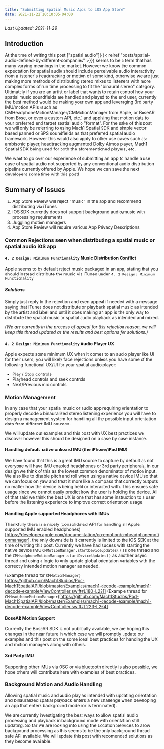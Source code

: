 ```yaml
---
title: "Submitting Spatial Music Apps to iOS App Store"
date: 2021-11-22T10:10:05-04:00
---
```


_Last Updated: 2021-11-29_

## Introduction 
At the time of writing this post ["spatial audio"]({{< relref "posts/spatial-audio-defined-by-different-companies" >}}) seems to be a term that has many varying meanings in the market. However we know the common expectation for spatial audio should include perceivable audio interactivity from a listener's headtracking or motion of some kind, otherwise we are just making more methods of distributing stereo mixes to listeners with more complex forms of run time processing to fit the "binaural stereo" category. Ultimately if you are an artist or label that wants to retain control how your spatial music soundfields are handled and played to the end user, currently the best method would be making your own app and leveraging 3rd party IMU/motion APIs (such as CMHeadphoneMotionManager/CMMotionManager from Apple, or BoseAR from Bose, or even a custom API, etc.) and applying that motion data to your preferred end target spatial audio "format". For the sake of this post we will only be referring to using Mach1 Spatial SDK and simple vector based panned or SPS soundfields as that preferred spatial audio framework. However this would also apply to other use cases such as: ambisonic player, headtracking augmented Dolby Atmos player, Mach1 Spatial SDK being used for both the aforementioned players, etc.

We want to go over our experience of submitting an app to handle a use case of spatial audio not supported by any conventional audio distribution pipeline currently offered by Apple. We hope we can save the next developers some time with this post!

## Summary of Issues
 1. App Store Review will reject "music" in the app and recommend distributing via iTunes
 2. iOS SDK currently does not support background audio/music with processing requirements
 3. Juggling motion managers
 4. App Store Review will require various App Privacy Descriptions

### Common Rejections seen when distributing a spatial music or spatial audio iOS app

#### `4. 2 Design: Minimum Functionality` Music Distribution Conflict
Apple seems to by default reject music packaged in an app, stating that you should instead distribute the music via iTunes under `4. 2 Design: Minimum Functionality`

##### Solutions
Simply just reply to the rejection and even appeal if needed with a message saying that iTunes does not distribute or playback spatial music as intended by the artist and label and until it does making an app is the only way to distribute the spatial music or spatial audio playback as intended and mixed.

_(We are currently in the process of appeal for this rejection reason, we will keep this thread updated as the results and best options for solutions.)_

#### `4. 2 Design: Minimum Functionality` Audio Player UX
Apple expects some minimum UX when it comes to an audio player like UI for their users, you will likely face rejections unless you have some of the following functional UX/UI for your spatial audio player:
 - Play / Stop controls
 - Playhead controls and seek controls
 - Next/Previous mix controls

### Motion Management
In any case that your spatial music or audio app requiring orientation to properly decode a binauralized stereo listening experience you will have to design a management system for handling all the possible input orientation data from different IMU sources.

We will update our examples and this post with UX best practices we discover however this should be designed on a case by case instance.

#### Handling default native onboard IMU (the iPhone/iPad IMU) 
We have found that this is a great IMU source to capture by default as not everyone will have IMU enabled headphones or 3rd party peripherals, in our design we think of this as the lowest common denominator of motion input. We also like to disable pitch and roll when using a native device IMU so that we can focus on yaw and treat it more like a compass that correctly outputs no matter how the device is being held or interacted with. This ensures safe usage since we cannot easily predict how the user is holding the device. All of that said we think the best UX is one that has some instruction to a user before the listening experience to improve correct orientation usage. 

#### Handling Apple supported Headphones with IMUs
Thankfully there is a nicely (consolidated API for handling all Apple supported IMU enabled headphones)[https://developer.apple.com/documentation/coremotion/cmheadphonemotionmanager], the only downside is it currently is limited to the iOS SDK at the time of writing this post. Currently we have had sucess with starting the native device IMU `CMMotionManager.startDeviceUpdates()` as one thread and the `CMHeadphoneMotionManager.startDeviceUpdates()` as another async thread and using a logic to only update global orientaion variables with the correctly intended motion manager as needed. 

(Example thread for `CMMotionManager`)[https://github.com/Mach1Studios/Pod-Mach1SpatialAPI/blob/master/Examples/mach1-decode-example/mach1-decode-example/ViewController.swift#L180-L221]
(Example thread for `CMHeadphoneMotionManager`)[https://github.com/Mach1Studios/Pod-Mach1SpatialAPI/blob/master/Examples/mach1-decode-example/mach1-decode-example/ViewController.swift#L223-L264]

#### BoseAR Motion Support
Currently the BoseAR SDK is not publically available, we are hoping this changes in the near future in which case we will promptly update our examples and this post on the some ideal best practices for handing the UX and motion managers along with others.

#### 3rd Party IMU
Supporting other IMUs via OSC or via bluetooth directly is also possible, we hope others will contribute here with examples of best practices.

### Background Motion and Audio Handling
Allowing spatial music and audio play as intended with updating orientation and binauralized spatial playback enters a new challenge when developing an app that enters background mode (or is terminated). 

We are currently investigating the best ways to allow spatial audio processing and playback in background mode with orientation still updating. So far we are looking into using the Location Services to allow background processing as this seems to be the only background thread safe API available. We will update this post with recomended solutions as they become available. 